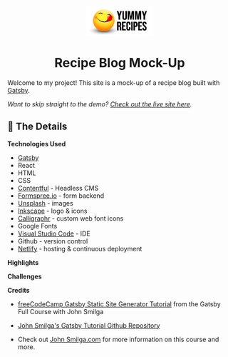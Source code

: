 <!--  -->
<p align="center">
  <a href="https://yummy-recipes-blog.netlify.app/">
    <img alt="Yummy Recipes Blog" src="./src/assets/images/logo.svg" width="150" />
  </a>
</p>
<h1 align="center">
  Recipe Blog Mock-Up
</h1>

Welcome to my project!  This site is a mock-up of a recipe blog built with [Gatsby](https://www.gatsbyjs.com).

_Want to skip straight to the demo? [Check out the live site here](https://yummy-recipes-blog.netlify.app/)._

## 📝 The Details

**Technologies Used**

- [Gatsby](https://www.gatsbyjs.com)
- React
- HTML
- CSS
- [Contentful](https://contentful.com) - Headless CMS
- [Formspree.io](https://formspree.io) - form backend
- [Unsplash](https://unsplash.com) - images
- [Inkscape](https://inkscape.org/) - logo & icons 
- [Calligraphr](https://www.calligraphr.com/en/) - custom web font icons
- Google Fonts
- [Visual Studio Code](https://code.visualstudio.com/) - IDE
- Github - version control
- [Netlify](https://netlify.com/) - hosting & continuous deployment


**Highlights**

**Challenges**

**Credits**

- [freeCodeCamp Gatsby Static Site Generator Tutorial](https://youtu.be/RaTpreA0v7Q) from the Gatsby Full Course with John Smilga

- [John Smilga's Gatsby Tutorial Github Repository](https://github.com/john-smilga/gatsby-v3-tutorial-recipes)

- Check out [John Smilga.com](https://www.johnsmilga.com) for more information on this course and more.

<!--  -->
